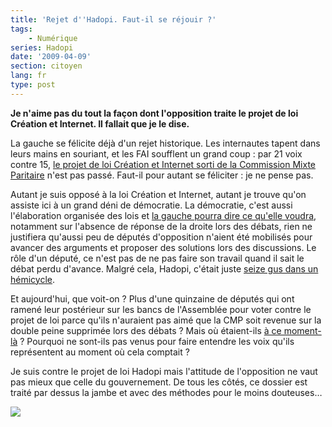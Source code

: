 ```yaml
---
title: 'Rejet d''Hadopi. Faut-il se réjouir ?'
tags:
    - Numérique
series: Hadopi
date: '2009-04-09'
section: citoyen
lang: fr
type: post
---
```


**[](http://vidberg.blog.lemonde.fr/2009/04/09/mais-que-faisaient-les-deputes-de-la-majorite/)Je n'aime pas du tout la façon dont l'opposition traite le projet de loi Création et Internet. Il fallait que je le dise.**

La gauche se félicite déjà d'un rejet historique. Les internautes tapent dans leurs mains en souriant, et les FAI soufflent un grand coup&nbsp;: par 21 voix contre 15, [le projet de loi Création et Internet sorti de la Commission Mixte Paritaire](http://www.assemblee-nationale.fr/13/rapports/r1589.asp) n'est pas passé. Faut-il pour autant se féliciter&nbsp;: je ne pense pas.

Autant je suis opposé à la loi Création et Internet, autant je trouve qu'on assiste ici à un grand déni de démocratie. La démocratie, c'est aussi l'élaboration organisée des lois et [la gauche pourra dire ce qu'elle voudra](http://archives-lepost.huffingtonpost.fr/article/2009/03/31/1478050_debat-sur-la-loi-hadopi-pourquoi-y-a-t-il-si-peu-de-deputes-a-l-assemblee.html), notamment sur l'absence de réponse de la droite lors des débats, rien ne justifiera qu'aussi peu de députés d'opposition n'aient été mobilisés pour avancer des arguments et proposer des solutions lors des discussions. Le rôle d'un député, ce n'est pas de ne pas faire son travail quand il sait le débat perdu d'avance. Malgré cela, Hadopi, c'était juste [seize gus dans un hémicycle](http://jaffiche.fr/hadopi-cest-16-gus-dans-un-hemicycle-279).

Et aujourd'hui, que voit-on&nbsp;? Plus d'une quinzaine de députés qui ont ramené leur postérieur sur les bancs de l'Assemblée pour voter contre le projet de loi parce qu'ils n'auraient pas aimé que la CMP soit revenue sur la double peine supprimée lors des débats&nbsp;? Mais où étaient-ils [à ce moment-là](http://www.numerama.com/magazine/12527-la-loi-hadopi-votee-a-la-sauvette-par-16-deputes.html)&nbsp;? Pourquoi ne sont-ils pas venus pour faire entendre les voix qu'ils représentent au moment où cela comptait&nbsp;?

Je suis contre le projet de loi Hadopi mais l'attitude de l'opposition ne vaut pas mieux que celle du gouvernement. De tous les côtés, ce dossier est traité par dessus la jambe et avec des méthodes pour le moins douteuses…

[![](http://vidberg.blog.lemonde.fr/2009/04/09/mais-que-faisaient-les-deputes-de-la-majorite/)](http://vidberg.blog.lemonde.fr/2009/04/09/mais-que-faisaient-les-deputes-de-la-majorite/)
